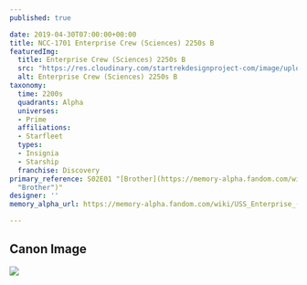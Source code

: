 ```yaml
---
published: true

date: 2019-04-30T07:00:00+00:00
title: NCC-1701 Enterprise Crew (Sciences) 2250s B
featuredImg:
  title: Enterprise Crew (Sciences) 2250s B
  src: "https://res.cloudinary.com/startrekdesignproject-com/image/upload/v1556642729/NCC-1701_Crew_Sciences_2250s.png"
  alt: Enterprise Crew (Sciences) 2250s B
taxonomy:
  time: 2200s
  quadrants: Alpha
  universes:
  - Prime
  affiliations:
  - Starfleet
  types:
  - Insignia
  - Starship
  franchise: Discovery
primary_reference: S02E01 "[Brother](https://memory-alpha.fandom.com/wiki/Brother
  "Brother")"
designer: ''
memory_alpha_url: https://memory-alpha.fandom.com/wiki/USS_Enterprise_(NCC-1701)

---
```

## Canon Image

![](https://res.cloudinary.com/startrekdesignproject-com/image/upload/v1556642729/EnterpriseSciences2250sB1.jpg)